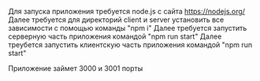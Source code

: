 Для запуска приложения требуется node.js c сайта https://nodejs.org/
Далее требуется для директорий client и server установить все зависимости с помощью команды "npm i"
Далее требуется запустить серверную часть приложения командой "npm run start"
Далее треубется запустить клиентскую часть приложения командой "npm run start"

Приложение займет 3000 и 3001 порты
